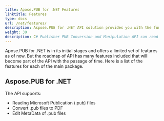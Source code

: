 ```yaml
---
title: Apose.PUB for .NET Features
linktitle: Features
type: docs
url: /net/features/
description: Aspose.PUB for .NET API solution provides you with the functionality to read Microsoft Publication (.pub) files and convert .pub files to PDF.
weight: 30
description: C# Publisher PUB Conversion and Manipulation API can read and convert Microsoft Publication files to PDF.
---
```


Apose.PUB for .NET is in its initial stages and offers a limited set of features as of now. But the roadmap of API has many features included that will become part of the API with the passage of time. Here is a list of the features for each of the main package.
## **Aspose.PUB for .NET**
The API supports:

- Reading Microsoft Publication (.pub) files
- Convert .pub files to PDF
- Edit MetaData of .pub files
